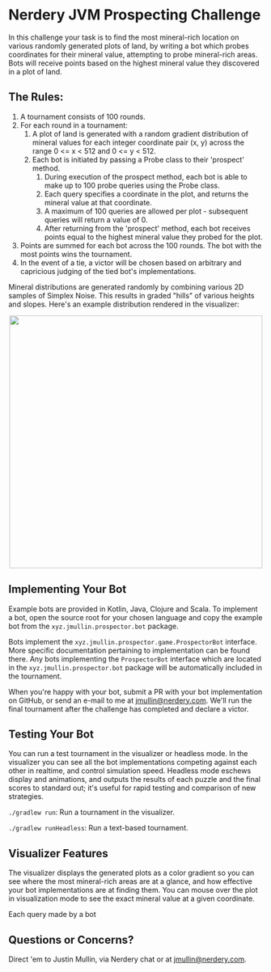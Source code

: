 # Nerdery JVM Prospecting Challenge

In this challenge your task is to find the most mineral-rich location on various randomly generated
plots of land, by writing a bot which probes coordinates for their mineral value, attempting to
probe mineral-rich areas. Bots will receive points based on the highest mineral value they discovered
in a plot of land.

## The Rules:

1. A tournament consists of 100 rounds.
1. For each round in a tournament:
    1. A plot of land is generated with a random gradient distribution of mineral values for each integer
     coordinate pair (x, y) across the range 0 <= x < 512 and 0 <= y < 512.
    1. Each bot is initiated by passing a Probe class to their 'prospect' method.
        1. During execution of the prospect method, each bot is able to make up to 100 probe queries using
        the Probe class.
        1. Each query specifies a coordinate in the plot, and returns the mineral value at that coordinate.
        1. A maximum of 100 queries are allowed per plot - subsequent queries will return a value of 0.
        1. After returning from the 'prospect' method, each bot receives points equal to the highest mineral
           value they probed for the plot.
1. Points are summed for each bot across the 100 rounds. The bot with the most points wins the tournament.
1. In the event of a tie, a victor will be chosen based on arbitrary and capricious judging of the tied
bot's implementations.

Mineral distributions are generated randomly by combining various 2D samples of Simplex Noise. This results
in graded "hills" of various heights and slopes. Here's an example distribution rendered in the visualizer:
<div style="text-align:center">
<img src="https://i.imgur.com/Up9W7ga.png" width="500" height="500">
</div>

## Implementing Your Bot

Example bots are provided in Kotlin, Java, Clojure and Scala. To implement a bot, open the source root for your
chosen language and copy the example bot from the `xyz.jmullin.prospector.bot` package.

Bots implement the `xyz.jmullin.prospector.game.ProspectorBot` interface. More specific documentation pertaining
to implementation can be found there. Any bots implementing the `ProspectorBot` interface which are located
in the `xyz.jmullin.prospector.bot` package will be automatically included in the tournament.

When you're happy with your bot, submit a PR with your bot implementation on GitHub, or send an e-mail
to me at jmullin@nerdery.com. We'll run the final tournament after the challenge has completed and declare a victor.

## Testing Your Bot

You can run a test tournament in the visualizer or headless mode. In the visualizer you can see all the bot
implementations competing against each other in realtime, and control simulation speed. Headless mode
eschews display and animations, and outputs the results of each puzzle and the final scores to standard out;
it's useful for rapid testing and comparison of new strategies.

`./gradlew run`: Run a tournament in the visualizer.

`./gradlew runHeadless`: Run a text-based tournament.

## Visualizer Features

The visualizer displays the generated plots as a color gradient so you can see where the most mineral-rich
areas are at a glance, and how effective your bot implementations are at finding them. You can mouse over the plot
in visualization mode to see the exact mineral value at a given coordinate.

Each query made by a bot 

## Questions or Concerns?

Direct 'em to Justin Mullin, via Nerdery chat or at jmullin@nerdery.com.
